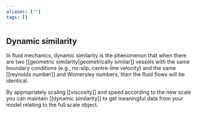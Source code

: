 ```yaml
---
aliases: [""]
tags: []
---
```


## Dynamic similarity
In fluid mechanics, dynamic similarity is the phenomenon that when there are two [[geometric similarity|geometrically similar]] vessels with the same boundary conditions (e.g., no-slip, centre-line velocity) and the same [[reynolds number]] and Womersley numbers, then the fluid flows will be identical.

By appropriately scaling [[viscosity]] and speed according to the new scale you can maintain [[dynamic similarity]] to get meaningful data from your model relating to the full scale object.
